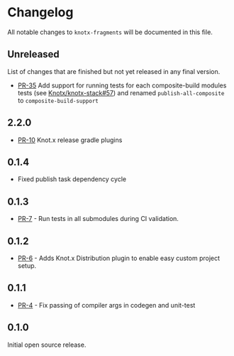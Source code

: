 # Changelog
All notable changes to `knotx-fragments` will be documented in this file.

## Unreleased
List of changes that are finished but not yet released in any final version.
- [PR-35](https://github.com/Knotx/knotx-gradle-plugins/pull/35) Add support for running tests for each composite-build modules tests (see  [Knotx/knotx-stack#57](https://github.com/Knotx/knotx-stack/issues/57)) and renamed `publish-all-composite` to `composite-build-support`
                
## 2.2.0
- [PR-10](https://github.com/Knotx/knotx-gradle-plugins/pull/10) Knot.x release gradle plugins

## 0.1.4
- Fixed publish task dependency cycle

## 0.1.3
- [PR-7](https://github.com/Knotx/knotx-gradle-plugins/pull/7) - Run tests in all submodules during CI validation.

## 0.1.2
- [PR-6](https://github.com/Knotx/knotx-gradle-plugins/pull/6) - Adds Knot.x Distribution plugin to enable easy custom project setup.

## 0.1.1
- [PR-4](https://github.com/Knotx/knotx-gradle-plugins/pull/4) - Fix passing of compiler args in codegen and unit-test

## 0.1.0
Initial open source release.

